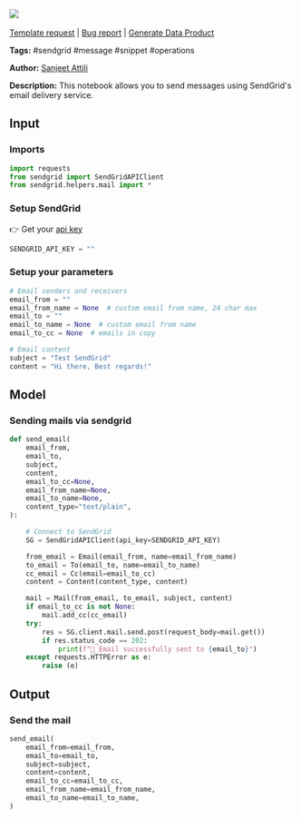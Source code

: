 <a href="https://app.naas.ai/user-redirect/naas/downloader?url=https://raw.githubusercontent.com/jupyter-naas/awesome-notebooks/master/SendGrid/SendGrid_Send_message.ipynb" target="_parent"><img src="https://naasai-public.s3.eu-west-3.amazonaws.com/open_in_naas.svg"/></a><br><br><a href="https://github.com/jupyter-naas/awesome-notebooks/issues/new?assignees=&labels=&template=template-request.md&title=Tool+-+Action+of+the+notebook+">Template request</a> | <a href="https://github.com/jupyter-naas/awesome-notebooks/issues/new?assignees=&labels=bug&template=bug_report.md&title=SendGrid+-+Send+message:+Error+short+description">Bug report</a> | <a href="https://app.naas.ai/user-redirect/naas/downloader?url=https://raw.githubusercontent.com/jupyter-naas/awesome-notebooks/master/Naas/Naas_Start_data_product.ipynb" target="_parent">Generate Data Product</a>

**Tags:** #sendgrid #message #snippet #operations

**Author:** [Sanjeet Attili](https://linkedin.com/in/sanjeet-attili-760bab190/)

**Description:** This notebook allows you to send messages using SendGrid's email delivery service.

## Input

### Imports


```python
import requests
from sendgrid import SendGridAPIClient
from sendgrid.helpers.mail import *
```

### Setup SendGrid
👉 Get your [api key](https://app.sendgrid.com/settings/api_keys)


```python
SENDGRID_API_KEY = ""
```

### Setup your parameters


```python
# Email senders and receivers
email_from = ""
email_from_name = None  # custom email from name, 24 char max
email_to = ""
email_to_name = None  # custom email from name
email_to_cc = None  # emails in copy

# Email content
subject = "Test SendGrid"
content = "Hi there, Best regards!"
```

## Model

### Sending mails via sendgrid


```python
def send_email(
    email_from,
    email_to,
    subject,
    content,
    email_to_cc=None,
    email_from_name=None,
    email_to_name=None,
    content_type="text/plain",
):

    # Connect to SendGrid
    SG = SendGridAPIClient(api_key=SENDGRID_API_KEY)

    from_email = Email(email_from, name=email_from_name)
    to_email = To(email_to, name=email_to_name)
    cc_email = Cc(email=email_to_cc)
    content = Content(content_type, content)

    mail = Mail(from_email, to_email, subject, content)
    if email_to_cc is not None:
        mail.add_cc(cc_email)
    try:
        res = SG.client.mail.send.post(request_body=mail.get())
        if res.status_code == 202:
            print(f"📧 Email successfully sent to {email_to}")
    except requests.HTTPError as e:
        raise (e)
```

## Output

### Send the mail


```python
send_email(
    email_from=email_from,
    email_to=email_to,
    subject=subject,
    content=content,
    email_to_cc=email_to_cc,
    email_from_name=email_from_name,
    email_to_name=email_to_name,
)
```
